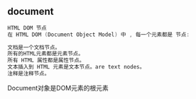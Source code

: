 ## document

```C++
HTML DOM 节点
在 HTML DOM (Document Object Model) 中 , 每一个元素都是 节点:

文档是一个文档节点。
所有的HTML元素都是元素节点。
所有 HTML 属性都是属性节点。
文本插入到 HTML 元素是文本节点。are text nodes。
注释是注释节点。
```

Document对象是DOM元素的根元素  



